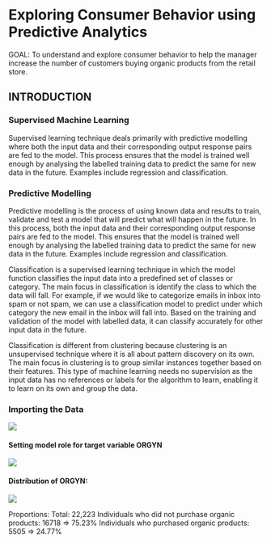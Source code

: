 # Exploring Consumer Behavior using Predictive Analytics

GOAL: To understand and explore consumer behavior to help the manager increase the number of customers buying organic products from the retail store.

## INTRODUCTION
### Supervised Machine Learning 
Supervised learning technique deals primarily with predictive modelling where both the input data and their corresponding output response pairs are fed to the model. This process ensures that the model is trained well enough by analysing the labelled training data to predict the same for new data in the future. Examples include regression and classification.

### Predictive Modelling
Predictive modelling is the process of using known data and results to train, validate and test a model that will predict what will happen in the future. In this process, both the input data and their corresponding output response pairs are fed to the model. This ensures that the model is trained well enough by analysing the labelled training data to predict the same for new data in the future. Examples include regression and classification.

Classification is a supervised learning technique in which the model function classifies the input data into a predefined set of classes or category. The main focus in classification is identify the class to which the data will fall. For example, if we would like to categorize emails in inbox into spam or not spam, we can use a classification model to predict under which category the new email in the inbox will fall into. Based on the training and validation of the model with labelled data, it can classify accurately for other input data in the future.

Classification is different from clustering because clustering is an unsupervised technique where it is all about pattern discovery on its own. The main focus in clustering is to group similar instances together based on their features. This type of machine learning needs no supervision as the input data has no references or labels for the algorithm to learn, enabling it to learn on its own and group the data.

### Importing the Data

<img src="img/1.jpg?raw=true"/>

#### Setting model role for target variable ORGYN

<img src="img/2.jpg?raw=true"/>

#### Distribution of ORGYN:

<img src="img/3.jpg?raw=true"/>

Proportions: 
Total: 22,223
Individuals who did not purchase organic products: 16718 => 75.23%
Individuals who purchased organic products: 5505 => 24.77%


